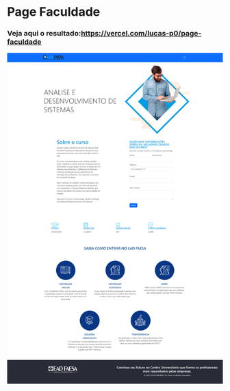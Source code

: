 # Page Faculdade

### Veja aqui o resultado:https://vercel.com/lucas-p0/page-faculdade

<img align="center" alt="Lucas-html css typeScrpt Angular"  src="https://raw.githubusercontent.com/Lucas-p0/PageFaculdade/main/src/assets/PageFaculdade.png">

